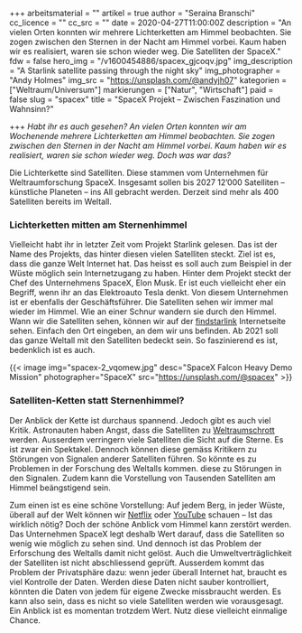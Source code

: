 +++
arbeitsmaterial = ""
artikel = true
author = "Seraina Branschi"
cc_licence = ""
cc_src = ""
date = 2020-04-27T11:00:00Z
description = "An vielen Orten konnten wir mehrere Lichterketten am Himmel beobachten. Sie zogen zwischen den Sternen in der Nacht am Himmel vorbei. Kaum haben wir es realisiert, waren sie schon wieder weg. Die Satelliten der SpaceX."
fdw = false
hero_img = "/v1600454886/spacex_gjcoqv.jpg"
img_description = "A Starlink satellite passing through the night sky"
img_photographer = "Andy Holmes"
img_src = "https://unsplash.com/@andyjh07"
kategorien = ["Weltraum/Universum"]
markierungen = ["Natur", "Wirtschaft"]
paid = false
slug = "spacex"
title = "SpaceX Projekt – Zwischen Faszination und Wahnsinn?"

+++
_Habt ihr es auch gesehen? An vielen Orten konnten wir am Wochenende mehrere Lichterketten am Himmel beobachten. Sie zogen zwischen den Sternen in der Nacht am Himmel vorbei. Kaum haben wir es realisiert, waren sie schon wieder weg. Doch was war das?_

Die Lichterkette sind Satelliten. Diese stammen vom Unternehmen für Weltraumforschung SpaceX. Insgesamt sollen bis 2027 12’000 Satelliten – künstliche Planeten – ins All gebracht werden. Derzeit sind mehr als 400 Satelliten bereits im Weltall.

### Lichterketten mitten am Sternenhimmel

Vielleicht habt ihr in letzter Zeit vom Projekt Starlink gelesen. Das ist der Name des Projekts, das hinter diesen vielen Satelliten steckt. Ziel ist es, dass die ganze Welt Internet hat. Das heisst es soll auch zum Beispiel in der Wüste möglich sein Internetzugang zu haben. Hinter dem Projekt steckt der Chef des Unternehmens SpaceX, Elon Musk. Er ist euch vielleicht eher ein Begriff, wenn ihr an das Elektroauto Tesla denkt. Von diesem Unternehmen ist er ebenfalls der Geschäftsführer. Die Satelliten sehen wir immer mal wieder im Himmel. Wie an einer Schnur wandern sie durch den Himmel. Wann wir die Satelliten sehen, können wir auf der [findstarlink](https://findstarlink.com/) Internetseite sehen. Einfach den Ort eingeben, an dem wir uns befinden. Ab 2021 soll das ganze Weltall mit den Satelliten bedeckt sein. So faszinierend es ist, bedenklich ist es auch.

{{< image img="spacex-2_vqomew.jpg" desc="SpaceX Falcon Heavy Demo Mission" photographer="SpaceX" src="https://unsplash.com/@spacex" >}}

### Satelliten-Ketten statt Sternenhimmel?

Der Anblick der Kette ist durchaus spannend. Jedoch gibt es auch viel Kritik. Astronauten haben Angst, dass die Satelliten zu [Weltraumschrott](https://www.chinderzytig.ch/weltraumschrott) werden. Ausserdem verringern viele Satelliten die Sicht auf die Sterne. Es ist zwar ein Spektakel. Dennoch können diese gemäss Kritikern zu Störungen von Signalen anderer Satelliten führen. So könnte es zu Problemen in der Forschung des Weltalls kommen. diese zu Störungen in den Signalen. Zudem kann die Vorstellung von Tausenden Satelliten am Himmel beängstigend sein.

Zum einen ist es eine schöne Vorstellung: Auf jedem Berg, in jeder Wüste, überall auf der Welt können wir [Netflix](https://www.netflix.com/ch/) oder [YouTube](https://www.youtube.com/) schauen – Ist das wirklich nötig? Doch der schöne Anblick vom Himmel kann zerstört werden. Das Unternehmen SpaceX legt deshalb Wert darauf, dass die Satelliten so wenig wie möglich zu sehen sind. Und dennoch ist das Problem der Erforschung des Weltalls damit nicht gelöst. Auch die Umweltverträglichkeit der Satelliten ist nicht abschliessend geprüft. Ausserdem kommt das Problem der Privatsphäre dazu: wenn jeder überall Internet hat, braucht es viel Kontrolle der Daten. Werden diese Daten nicht sauber kontrolliert, könnten die Daten von jedem für eigene Zwecke missbraucht werden. Es kann also sein, dass es nicht so viele Satelliten werden wie vorausgesagt. Ein Anblick ist es momentan trotzdem Wert. Nutz diese vielleicht einmalige Chance.
